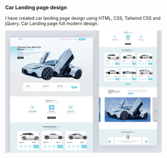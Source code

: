 ### Car Landing page design

<p>I have created car landing page design using HTML, CSS, Tailwind CSS and jQuery. Car Landing page full modern design.</p>

<img src="./image/car web design.png" alt="Landing page design"/>
